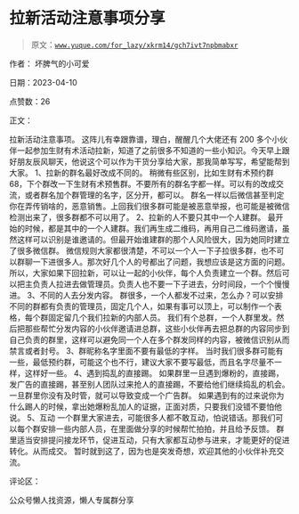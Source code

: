 # 拉新活动注意事项分享

> 原文：[`www.yuque.com/for_lazy/xkrm14/gch7ivt7npbmabxr`](https://www.yuque.com/for_lazy/xkrm14/gch7ivt7npbmabxr)



作者： 坏脾气的小可爱



日期：2023-04-10



点赞数：26

<ne-card data-card-name="hr" data-card-type="block" id="yn6qk" data-event-boundary="card">

正文：



拉新活动注意事项。 这阵儿有幸跟靠谱，理白，醒醒几个大佬还有 200 多个小伙伴一起参加生财有术活动拉新，知道了之前很多不知道的一些小知识。今天早上跟好朋友辰风聊天，他说这个可以作为干货分享给大家，那我简单写写，希望能帮到大家。 1、拉新的群名最好改成不同的。 稍微有些区别，比如生财有术预约群 68，下个群改一下生财有术预售群。不要所有的群名字都一样。可以有的改成交流，或者群名加个群管理的名字，区分开，都可以。 群名一样以后微信甚至判定你在弄传销啥的，恶意销售。上回我们很多群可能是被恶意举报，也可能是被微信检测出来了，很多群都不可以用了。 2、拉新的人不要只其中一个人建群。 最开始的时候，都是其中的一个人建群。我们再生成二维码，再用自己二维码邀请，虽然这样可以识别是谁邀请的。但最开始谁建群的那个人风险很大，因为她同时建立了很多微信群。 微信规则大家都很清楚，不可以一个人一下子拉很多群，也不可以群聊一下进很多人。那次好几个人的号都出了问题，我想应该是这方面的问题。 所以，大家如果下回拉新，可以让一起的小伙伴，每个人负责建立一个群。然后可以把主负责人拉进去做管理员。负责人也不要一下子进去，分时间段，一个个慢慢进。 3、不同的人去分发内容。 群很多，一个人都发不过来，怎么办？可以安排不同的群都有负责的管理员，固定几个人，如果有事可以顶上，可以制作一个表格，每个群固定留几个我们拉新的内部人员。 我们有个总群，一个人群里发。然后把那些帮忙分发内容的小伙伴邀请进总群，这些小伙伴再去把总群的内容同步到自己负责的群里，这样可以避免同一个人在多个群发同样的内容，被微信识别从而禁言或者封号。 3、群昵称名字里面不要有最低的字样。 当时我们很多群可能有一些，最低预约群，可能这个也不行，建议大家不要写最低，而且名字尽量不一样，这样好一些。 4、遇到捣乱的直接踢。 如果群里一旦遇到爆粉的，直接踢，发广告的直接踢，甚至别人团队过来抢人的直接踢，不要给他们继续捣乱的机会。一旦群里你没有及时管，就可以导致变成一个广告群。 如果遇到有的过来说你为什么踢人的时候，拿出她爆粉乱加人的证据，正面对质，只要我们没错不要怕他说。 5、互动 一个群里大家进去，可能很多人都不敢互动，怕说错话。那我们可以每个群安排一些内部人员，在里面做分享的时候帮忙拍拍，并且给予反馈。 群里适当安排提问接龙环节，促进互动，只有大家都互动参与进来，才能更好的促进转化。从而成交。 暂时就到这了，因为也是突发奇想，欢迎其他的小伙伴补充交流。

<ne-card data-card-name="hr" data-card-type="block" id="l4EsE" data-event-boundary="card">

评论区：

<ne-card data-card-name="hr" data-card-type="block" id="N9J0x" data-event-boundary="card">

公众号懒人找资源，懒人专属群分享

</ne-card></ne-card></ne-card>